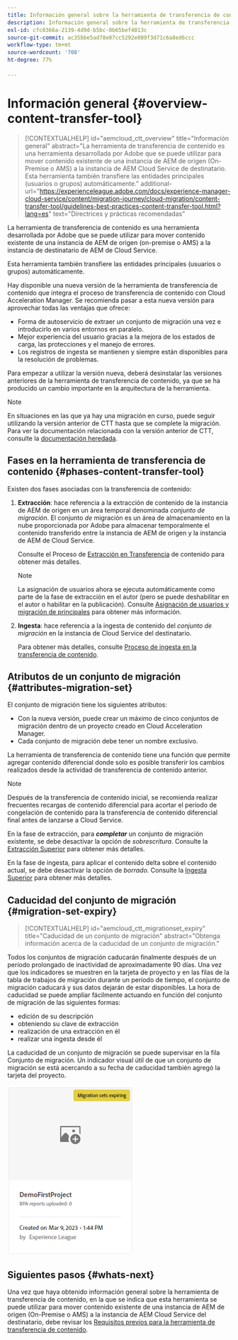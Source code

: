 ```yaml
---
title: Información general sobre la herramienta de transferencia de contenido
description: Información general sobre la herramienta de transferencia de contenido
exl-id: cfc0366a-2139-4d9d-b5bc-0b65bef4013c
source-git-commit: ac35bbe5ad78e07cc5292e089f3d71c6a8ed6ccc
workflow-type: tm+mt
source-wordcount: '708'
ht-degree: 77%

---
```


# Información general {#overview-content-transfer-tool}

>[!CONTEXTUALHELP]
>id="aemcloud_ctt_overview"
>title="Información general"
>abstract="La herramienta de transferencia de contenido es una herramienta desarrollada por Adobe que se puede utilizar para mover contenido existente de una instancia de AEM de origen (On-Premise o AMS) a la instancia de AEM Cloud Service de destinatario. Esta herramienta también transfiere las entidades principales (usuarios o grupos) automáticamente."
>additional-url="https://experienceleague.adobe.com/docs/experience-manager-cloud-service/content/migration-journey/cloud-migration/content-transfer-tool/guidelines-best-practices-content-transfer-tool.html?lang=es" text="Directrices y prácticas recomendadas"

La herramienta de transferencia de contenido es una herramienta desarrollada por Adobe que se puede utilizar para mover contenido existente de una instancia de AEM de origen (on-premise o AMS) a la instancia de destinatario de AEM de Cloud Service.

Esta herramienta también transfiere las entidades principales (usuarios o grupos) automáticamente.

Hay disponible una nueva versión de la herramienta de transferencia de contenido que integra el proceso de transferencia de contenido con Cloud Acceleration Manager. Se recomienda pasar a esta nueva versión para aprovechar todas las ventajas que ofrece:

* Forma de autoservicio de extraer un conjunto de migración una vez e introducirlo en varios entornos en paralelo.
* Mejor experiencia del usuario gracias a la mejora de los estados de carga, las protecciones y el manejo de errores.
* Los registros de ingesta se mantienen y siempre están disponibles para la resolución de problemas.

Para empezar a utilizar la versión nueva, deberá desinstalar las versiones anteriores de la herramienta de transferencia de contenido, ya que se ha producido un cambio importante en la arquitectura de la herramienta.

>[!NOTE]
>
> En situaciones en las que ya hay una migración en curso, puede seguir utilizando la versión anterior de CTT hasta que se complete la migración. Para ver la documentación relacionada con la versión anterior de CTT, consulte la [documentación heredada](/help/journey-migration/content-transfer-tool/ctt-legacy/overview-content-transfer-tool-legacy.md).

## Fases en la herramienta de transferencia de contenido {#phases-content-transfer-tool}

Existen dos fases asociadas con la transferencia de contenido:

1. **Extracción**: hace referencia a la extracción de contenido de la instancia de AEM de origen en un área temporal denominada *conjunto de migración*. El conjunto *de* migración es un área de almacenamiento en la nube proporcionada por Adobe para almacenar temporalmente el contenido transferido entre la instancia de AEM de origen y la instancia de AEM de Cloud Service.

   Consulte el Proceso de [Extracción en Transferencia](/help/journey-migration/content-transfer-tool/using-content-transfer-tool/extracting-content.md) de contenido para obtener más detalles.

   >[!NOTE]
   >La asignación de usuarios ahora se ejecuta automáticamente como parte de la fase de extracción en el autor (pero se puede deshabilitar en el autor o habilitar en la publicación). Consulte [Asignación de usuarios y migración de principales](/help/journey-migration/content-transfer-tool/using-content-transfer-tool/user-mapping-and-migration.md) para obtener más información.

1. **Ingesta**: hace referencia a la ingesta de contenido del *conjunto de migración* en la instancia de Cloud Service del destinatario.

   Para obtener más detalles, consulte [Proceso de ingesta en la transferencia de contenido](/help/journey-migration/content-transfer-tool/using-content-transfer-tool/ingesting-content.md).

## Atributos de un conjunto de migración {#attributes-migration-set}

El conjunto de migración tiene los siguientes atributos:

* Con la nueva versión, puede crear un máximo de cinco conjuntos de migración dentro de un proyecto creado en Cloud Acceleration Manager.
* Cada conjunto de migración debe tener un nombre exclusivo.

La herramienta de transferencia de contenido tiene una función que permite agregar contenido diferencial donde solo es posible transferir los cambios realizados desde la actividad de transferencia de contenido anterior.

>[!NOTE]
>Después de la transferencia de contenido inicial, se recomienda realizar frecuentes recargas de contenido diferencial para acortar el período de congelación de contenido para la transferencia de contenido diferencial final antes de lanzarse a Cloud Service.

En la fase de extracción, para ***completar*** un conjunto de migración existente, se debe desactivar la opción de *sobrescritura*. Consulte la [Extracción Superior](/help/journey-migration/content-transfer-tool/using-content-transfer-tool/extracting-content.md#top-up-extraction-process) para obtener más detalles.

En la fase de ingesta, para aplicar el contenido delta sobre el contenido actual, se debe desactivar la opción de *borrado*. Consulte la [Ingesta Superior](/help/journey-migration/content-transfer-tool/using-content-transfer-tool/ingesting-content.md#top-up-ingestion-process) para obtener más detalles.

## Caducidad del conjunto de migración {#migration-set-expiry}

>[!CONTEXTUALHELP]
>id="aemcloud_ctt_migrationset_expiry"
>title="Caducidad de un conjunto de migración"
>abstract="Obtenga información acerca de la caducidad de un conjunto de migración."

Todos los conjuntos de migración caducarán finalmente después de un período prolongado de inactividad de aproximadamente 90 días. Una vez que los indicadores se muestren en la tarjeta de proyecto y en las filas de la tabla de trabajos de migración durante un período de tiempo, el conjunto de migración caducará y sus datos dejarán de estar disponibles. La hora de caducidad se puede ampliar fácilmente actuando en función del conjunto de migración de las siguientes formas:

* edición de su descripción
* obteniendo su clave de extracción
* realización de una extracción en él
* realizar una ingesta desde él

La caducidad de un conjunto de migración se puede supervisar en la fila Conjunto de migración. Un indicador visual útil de que un conjunto de migración se está acercando a su fecha de caducidad también agregó la tarjeta del proyecto.

![imagen](/help/journey-migration/content-transfer-tool/assets-ctt/cttcam29.png)


## Siguientes pasos {#whats-next}

Una vez que haya obtenido información general sobre la herramienta de transferencia de contenido, en la que se indica que esta herramienta se puede utilizar para mover contenido existente de una instancia de AEM de origen (On-Premise o AMS) a la instancia de AEM Cloud Service del destinatario, debe revisar los [Requisitos previos para la herramienta de transferencia de contenido](/help/journey-migration/content-transfer-tool/using-content-transfer-tool/prerequisites-content-transfer-tool.md).
